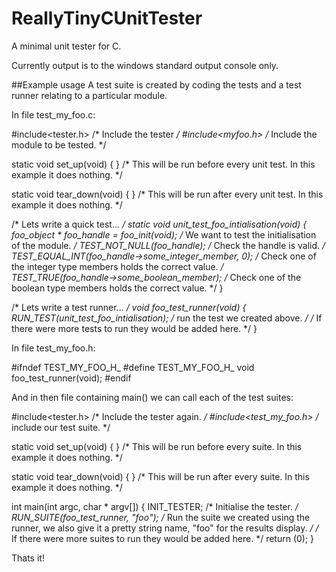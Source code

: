 # ReallyTinyCUnitTester
A minimal unit tester for C.

Currently output is to the windows standard output console only.

##Example usage
A test suite is created by coding the tests and a test runner relating to a particular module.

In file test_my_foo.c:

  #include<tester.h>  /* Include the tester */
  #include<myfoo.h>   /* Include the module to be tested. */
    
  static void set_up(void) { } /* This will be run before every unit test. In this example it does nothing. */
  
  static void tear_down(void) { } /* This will be run after every unit test. In this example it does nothing. */
    
  /* Lets write a quick test... */
  static void unit_test_foo_intialisation(void) {
    foo_object * foo_handle = foo_init(void); /* We want to test the initialisation of the module. */
    TEST_NOT_NULL(foo_handle); /* Check the handle is valid. */
    TEST_EQUAL_INT(foo_handle->some_integer_member, 0); /* Check one of the integer type members holds the correct value. */
    TEST_TRUE(foo_handle->some_boolean_member); /* Check one of the boolean type members  holds the correct value. */
  }
   
  /* Lets write a test runner... */
  void foo_test_runner(void) {
    RUN_TEST(unit_test_foo_intialisation); /* run the test we created above. */
    /* If there were more tests to run they would be added here. */
  }

In file test_my_foo.h:

  #ifndef TEST_MY_FOO_H_
  #define TEST_MY_FOO_H_
  void foo_test_runner(void);
  #endif

And in then file containing main() we can call each of the test suites:

  #include<tester.h> /* Include the tester again. */
  #include<test_my_foo.h> /* include our test suite. */
  
  static void set_up(void) { } /* This will be run before every suite. In this example it does nothing. */
  
  static void tear_down(void) { } /* This will be run after every suite. In this example it does nothing. */
  
  int main(int argc, char * argv[]) {
    INIT_TESTER;  /* Initialise the tester. */
    RUN_SUITE(foo_test_runner, "foo"); /* Run the suite we created using the runner, we also give it a pretty string name, "foo" for the results display. */
    /* If there were more suites to run they would be added here. */
    return (0);
  }

Thats it!
